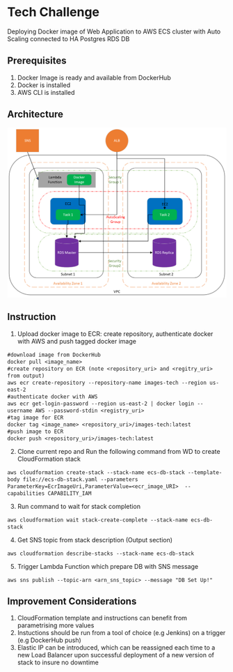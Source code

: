 # Tech Challenge

Deploying Docker image of Web Application to AWS ECS cluster with Auto Scaling connected to HA Postgres RDS DB

## Prerequisites

1. Docker Image is ready and available from DockerHub
2. Docker is installed
2. AWS CLI is installed

## Architecture
![alt text](Drawing.png)
## Instruction

1. Upload docker image to ECR: create repository, authenticate docker with AWS and push tagged docker image
```console
#download image from DockerHub
docker pull <image_name>
#create repository on ECR (note <repository_uri> and <regitry_uri> from output)
aws ecr create-repository --repository-name images-tech --region us-east-2
#authenticate docker with AWS 
aws ecr get-login-password --region us-east-2 | docker login --username AWS --password-stdin <registry_uri>
#tag image for ECR
docker tag <image_name> <repository_uri>/images-tech:latest
#push image to ECR
docker push <repository_uri>/images-tech:latest
```

2. Clone current repo and Run the following command from WD to create CloudFormation stack
```console
aws cloudformation create-stack --stack-name ecs-db-stack --template-body file://ecs-db-stack.yaml --parameters ParameterKey=EcrImageUri,ParameterValue=<ecr_image_URI>  --capabilities CAPABILITY_IAM
```

3. Run command to wait for stack completion
```console
aws cloudformation wait stack-create-complete --stack-name ecs-db-stack
```

4. Get SNS topic from stack description (Output section)
```console
aws cloudformation describe-stacks --stack-name ecs-db-stack
```

5. Trigger Lambda Function which prepare DB with SNS message  
```console
aws sns publish --topic-arn <arn_sns_topic> --message "DB Set Up!"
```

## Improvement Considerations

1. CloudFormation template and instructions can benefit from parametrising more values
2. Instuctions should be run from a tool of choice (e.g Jenkins) on a trigger (e.g DockerHub push)
3. Elastic IP can be introduced, which can be reassigned each time to a new Load Balancer upon successful deployment of a new version of stack to insure no downtime
